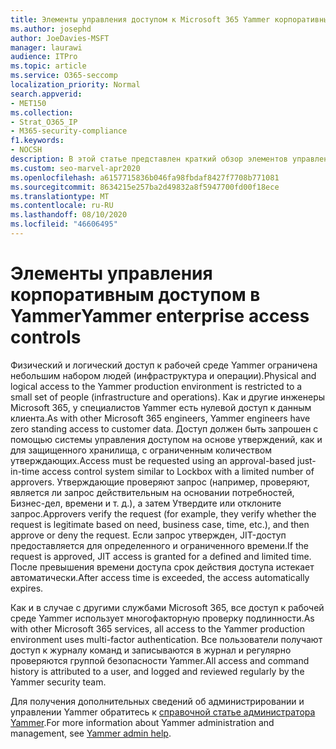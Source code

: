 ```yaml
---
title: Элементы управления доступом к Microsoft 365 Yammer корпоративный
ms.author: josephd
author: JoeDavies-MSFT
manager: laurawi
audience: ITPro
ms.topic: article
ms.service: O365-seccomp
localization_priority: Normal
search.appverid:
- MET150
ms.collection:
- Strat_O365_IP
- M365-security-compliance
f1.keywords:
- NOCSH
description: В этой статье представлен краткий обзор элементов управления корпоративным доступом в Yammer в рабочей среде.
ms.custom: seo-marvel-apr2020
ms.openlocfilehash: a6157715836b046fa98fbdaf8427f7708b771081
ms.sourcegitcommit: 8634215e257ba2d49832a8f5947700fd00f18ece
ms.translationtype: MT
ms.contentlocale: ru-RU
ms.lasthandoff: 08/10/2020
ms.locfileid: "46606495"
---
```

# <a name="yammer-enterprise-access-controls"></a><span data-ttu-id="beb70-103">Элементы управления корпоративным доступом в Yammer</span><span class="sxs-lookup"><span data-stu-id="beb70-103">Yammer enterprise access controls</span></span> 

<span data-ttu-id="beb70-104">Физический и логический доступ к рабочей среде Yammer ограничена небольшим набором людей (инфраструктура и операции).</span><span class="sxs-lookup"><span data-stu-id="beb70-104">Physical and logical access to the Yammer production environment is restricted to a small set of people (infrastructure and operations).</span></span> <span data-ttu-id="beb70-105">Как и другие инженеры Microsoft 365, у специалистов Yammer есть нулевой доступ к данным клиента.</span><span class="sxs-lookup"><span data-stu-id="beb70-105">As with other Microsoft 365 engineers, Yammer engineers have zero standing access to customer data.</span></span> <span data-ttu-id="beb70-106">Доступ должен быть запрошен с помощью системы управления доступом на основе утверждений, как и для защищенного хранилища, с ограниченным количеством утверждающих.</span><span class="sxs-lookup"><span data-stu-id="beb70-106">Access must be requested using an approval-based just-in-time access control system similar to Lockbox with a limited number of approvers.</span></span> <span data-ttu-id="beb70-107">Утверждающие проверяют запрос (например, проверяют, является ли запрос действительным на основании потребностей, Бизнес-дел, времени и т. д.), а затем Утвердите или отклоните запрос.</span><span class="sxs-lookup"><span data-stu-id="beb70-107">Approvers verify the request (for example, they verify whether the request is legitimate based on need, business case, time, etc.), and then approve or deny the request.</span></span> <span data-ttu-id="beb70-108">Если запрос утвержден, JIT-доступ предоставляется для определенного и ограниченного времени.</span><span class="sxs-lookup"><span data-stu-id="beb70-108">If the request is approved, JIT access is granted for a defined and limited time.</span></span> <span data-ttu-id="beb70-109">После превышения времени доступа срок действия доступа истекает автоматически.</span><span class="sxs-lookup"><span data-stu-id="beb70-109">After access time is exceeded, the access automatically expires.</span></span>

<span data-ttu-id="beb70-110">Как и в случае с другими службами Microsoft 365, все доступ к рабочей среде Yammer использует многофакторную проверку подлинности.</span><span class="sxs-lookup"><span data-stu-id="beb70-110">As with other Microsoft 365 services, all access to the Yammer production environment uses multi-factor authentication.</span></span> <span data-ttu-id="beb70-111">Все пользователи получают доступ к журналу команд и записываются в журнал и регулярно проверяются группой безопасности Yammer.</span><span class="sxs-lookup"><span data-stu-id="beb70-111">All access and command history is attributed to a user, and logged and reviewed regularly by the Yammer security team.</span></span>

<span data-ttu-id="beb70-112">Для получения дополнительных сведений об администрировании и управлении Yammer обратитесь к [справочной статье администратора Yammer](https://docs.microsoft.com/yammer/yammer-landing-page).</span><span class="sxs-lookup"><span data-stu-id="beb70-112">For more information about Yammer administration and management, see [Yammer admin help](https://docs.microsoft.com/yammer/yammer-landing-page).</span></span>